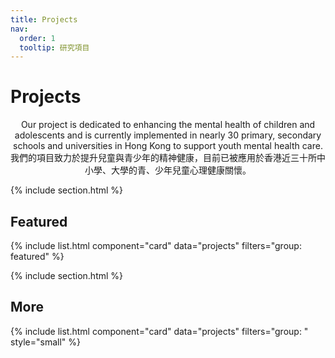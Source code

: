 ```yaml
---
title: Projects
nav:
  order: 1
  tooltip: 研究項目
---
```


# Projects

<center>Our project is dedicated to enhancing the mental health of children and adolescents and is currently implemented in nearly 30 primary, secondary schools and universities in Hong Kong to support youth mental health care.</center>
<center>我們的項目致力於提升兒童與青少年的精神健康，目前已被應用於香港近三十所中小學、大學的青、少年兒童心理健康關懷。</center>

<!--
## Our Collaboration Schools

<center>

<iframe 
    src="https://www.google.co.nz/maps/d/u/0/embed?mid=1N5hPEUkjGoZzk89IzUif1IzltVynjIM&ehbc=2E312F&noprof=1" 
    width="800" 
    height="600" 
    style="border:0; border-radius: 15px;" 
    allowfullscreen="" 
    loading="lazy" 
    referrerpolicy="no-referrer-when-downgrade">
</iframe>
</center>
-->

{% include section.html %}

## Featured

{% include list.html component="card" data="projects" filters="group: featured" %}

{% include section.html %}

## More

{% include list.html component="card" data="projects" filters="group: " style="small" %}
